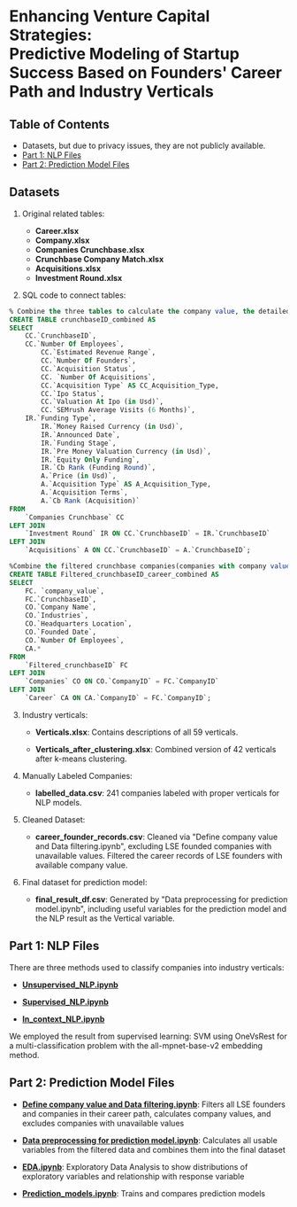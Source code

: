 # Enhancing Venture Capital Strategies: <br>Predictive Modeling of Startup Success Based on Founders' Career Path and Industry Verticals



## Table of Contents

- Datasets, but due to privacy issues, they are not publicly available.
- [Part 1: NLP Files](#part-1-nlp-files)
- [Part 2: Prediction Model Files](#part-2-prediction-model-files)


## Datasets

1. Original related tables:
   
   - **Career.xlsx**
   - **Company.xlsx**
   - **Companies Crunchbase.xlsx**
   - **Crunchbase Company Match.xlsx**
   - **Acquisitions.xlsx**
   - **Investment Round.xlsx**

2. SQL code to connect tables:

```sql
% Combine the three tables to calculate the company value, the detailed code for calculating company value can be found in python.
CREATE TABLE crunchbaseID_combined AS
SELECT 
    CC.`CrunchbaseID`,
    CC.`Number Of Employees`,
		CC.`Estimated Revenue Range`,
		CC.`Number Of Founders`,
		CC.`Acquisition Status`,
		CC. `Number Of Acquisitions`,
		CC.`Acquisition Type` AS CC_Acquisition_Type,
		CC.`Ipo Status`,
		CC.`Valuation At Ipo (in Usd)`,
		CC.`SEMrush Average Visits (6 Months)`,
    IR.`Funding Type`,
		IR.`Money Raised Currency (in Usd)`,
		IR.`Announced Date`,
		IR.`Funding Stage`,
		IR.`Pre Money Valuation Currency (in Usd)`,
		IR.`Equity Only Funding`,
		IR.`Cb Rank (Funding Round)`,
		A.`Price (in Usd)`,
		A.`Acquisition Type` AS A_Acquisition_Type,
		A.`Acquisition Terms`,
		A.`Cb Rank (Acquisition)`
FROM
    `Companies Crunchbase` CC
LEFT JOIN
    `Investment Round` IR ON CC.`CrunchbaseID` = IR.`CrunchbaseID`
LEFT JOIN
    `Acquisitions` A ON CC.`CrunchbaseID` = A.`CrunchbaseID`;
```

```sql
%Combine the filtered crunchbase companies(companies with company value) to related career records of founders.
CREATE TABLE Filtered_crunchbaseID_career_combined AS
SELECT 
    FC. `company_value`,
    FC.`CrunchbaseID`,
    CO.`Company Name`, 
    CO.`Industries`, 
    CO.`Headquarters Location`,  
    CO.`Founded Date`,  
    CO.`Number Of Employees`, 
    CA.*  
FROM
    `Filtered_crunchbaseID` FC
LEFT JOIN
    `Companies` CO ON CO.`CompanyID` = FC.`CompanyID`
LEFT JOIN
    `Career` CA ON CA.`CompanyID` = FC.`CompanyID`;
```

3. Industry verticals:

   - **Verticals.xlsx**: Contains descriptions of all 59 verticals.
  
   - **Verticals_after_clustering.xlsx**: Combined version of 42 verticals after k-means clustering.

4. Manually Labeled Companies:

   - **labelled_data.csv**: 241 companies labeled with proper verticals for NLP models.
  
5. Cleaned Dataset:
   
   - **career_founder_records.csv**: Cleaned via "Define company value and Data filtering.ipynb", excluding LSE founded companies with unavailable values. Filtered the career records of LSE founders with available company value.

6. Final dataset for prediction model:
   
   - **final_result_df.csv**: Generated by "Data preprocessing for prediction model.ipynb", including useful variables for the prediction model and the NLP result as the Vertical variable.


## Part 1: NLP Files

There are three methods used to classify companies into industry verticals:

   - [**Unsupervised_NLP.ipynb**](Unsupervised_NLP.ipynb)
  
   - [**Supervised_NLP.ipynb**](Supervised_NLP.ipynb)

   - [**In_context_NLP.ipynb**](In_context_NLP.ipynb)

We employed the result from supervised learning: SVM using OneVsRest for a multi-classification problem with the all-mpnet-base-v2 embedding method.

## Part 2: Prediction Model Files

   - [**Define company value and Data filtering.ipynb**](Define_company_value_and_Data_filtering.ipynb): Filters all LSE founders and companies in their career path, calculates company values, and excludes companies with unavailable values
  
   - [**Data preprocessing for prediction model.ipynb**](Data_preprocessing_for_prediction_model.ipynb): Calculates all usable variables from the filtered data and combines them into the final dataset

   - [**EDA.ipynb**](EDA.ipynb): Exploratory Data Analysis to show distributions of exploratory variables and relationship with response variable

   - [**Prediction_models.ipynb**](Prediction_models.ipynb): Trains and compares prediction models




